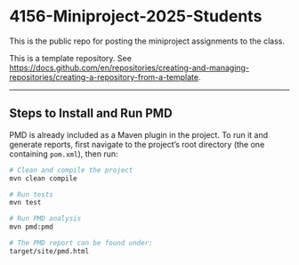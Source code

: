 # 4156-Miniproject-2025-Students
This is the public repo for posting the miniproject assignments to the class. 

This is a template repository.  See https://docs.github.com/en/repositories/creating-and-managing-repositories/creating-a-repository-from-a-template. 

---

## Steps to Install and Run PMD
PMD is already included as a Maven plugin in the project. 
To run it and generate reports, first navigate to the project’s root directory (the one containing `pom.xml`), then run:

```bash
# Clean and compile the project
mvn clean compile

# Run tests
mvn test

# Run PMD analysis
mvn pmd:pmd

# The PMD report can be found under:
target/site/pmd.html

